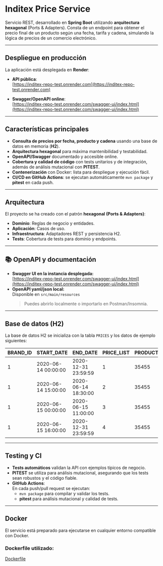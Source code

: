 # Inditex Price Service

Servicio REST, desarrollado en **Spring Boot** utilizando **arquitectura hexagonal** (Ports & Adapters). Consta de un endpoint para obtener el precio final de un producto según una fecha, tarifa y cadena, simulando la lógica de precios de un comercio electrónico.

---

## Despliegue en producción

La aplicación está desplegada en **Render**:

- **API pública**:  
  [https://inditex-repo-test.onrender.com](https://inditex-repo-test.onrender.com)

- **Swagger/OpenAPI online**:  
  [https://inditex-repo-test.onrender.com/swagger-ui/index.html](https://inditex-repo-test.onrender.com/swagger-ui/index.html)

---

## Características principales

- **Consulta de precios por fecha, producto y cadena** usando una base de datos en memoria (**H2**).
- **Arquitectura hexagonal** para máxima mantenibilidad y testabilidad.
- **OpenAPI/Swagger** documentado y accesible online.
- **Cobertura y calidad de código** con tests unitarios y de integración, además de análisis mutacional con **PITEST**.
- **Contenerización** con Docker: lista para despliegue y ejecución fácil.
- **CI/CD en GitHub Actions**: se ejecutan automáticamente `mvn package` y **pitest** en cada push.

---

## Arquitectura

El proyecto se ha creado con el patrón **hexagonal (Ports & Adapters)**:

- **Dominio**: Reglas de negocio y entidades.
- **Aplicación**: Casos de uso.
- **Infraestructura**: Adaptadores REST y persistencia H2.
- **Tests**: Cobertura de tests para dominio y endpoints.

---

## 📚 OpenAPI y documentación

- **Swagger UI en la instancia desplegada:**  
  [https://inditex-repo-test.onrender.com/swagger-ui/index.html](https://inditex-repo-test.onrender.com/swagger-ui/index.html)
- **OpenAPI yaml/json local:**  
  Disponible en `src/main/resources`
  > Puedes abrirlo localmente o importarlo en Postman/Insomnia.

---

## Base de datos (H2)

La base de datos H2 se inicializa con la tabla `PRICES` y los datos de ejemplo siguientes:

| BRAND_ID | START_DATE           | END_DATE             | PRICE_LIST | PRODUCT_ID | PRIORITY | PRICE  | CURR |
|----------|----------------------|----------------------|------------|------------|----------|--------|------|
| 1        | 2020-06-14 00:00:00  | 2020-12-31 23:59:59  | 1          | 35455      | 0        | 35.50  | EUR  |
| 1        | 2020-06-14 15:00:00  | 2020-06-14 18:30:00  | 2          | 35455      | 1        | 25.45  | EUR  |
| 1        | 2020-06-15 00:00:00  | 2020-06-15 11:00:00  | 3          | 35455      | 1        | 30.50  | EUR  |
| 1        | 2020-06-15 16:00:00  | 2020-12-31 23:59:59  | 4          | 35455      | 1        | 38.95  | EUR  |

---

## Testing y CI

- **Tests automáticos** validan la API con ejemplos típicos de negocio.
- **PITEST** se utiliza para análisis mutacional, asegurando que los tests sean robustos y el código fiable.
- **GitHub Actions**:  
  En cada push/pull request se ejecutan:
    - `mvn package` para compilar y validar los tests.
    - **pitest** para análisis mutacional y calidad de tests.

---

## Docker

El servicio está preparado para ejecutarse en cualquier entorno compatible con Docker.

### Dockerfile utilizado:
[Dockerfile](Dockerfile)
